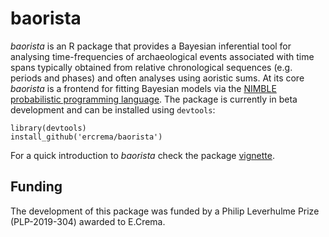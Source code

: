# baorista
_baorista_ is an R package that provides a Bayesian inferential tool for analysing time-frequencies of archaeological events associated with time spans typically obtained from relative chronological sequences (e.g. periods and phases) and often analyses using aoristic sums. At its core _baorista_ is a frontend for fitting Bayesian models via the [NIMBLE probabilistic programming language](https://r-nimble.org/). The package is currently in beta development and can be installed using `devtools`:

```
library(devtools)
install_github('ercrema/baorista')
```
For a quick introduction to _baorista_ check the package [vignette](https://github.com/ercrema/baorista/blob/main/vignettes/using_baorista.Rmd).

## Funding
The development of this package was funded by a Philip Leverhulme Prize (PLP-2019-304) awarded to E.Crema.

